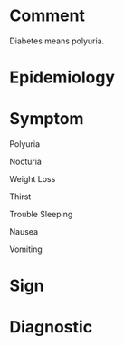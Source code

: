 # Comment

Diabetes means polyuria.

# Epidemiology

# Symptom

Polyuria

Nocturia

Weight Loss

Thirst

Trouble Sleeping

Nausea

Vomiting

# Sign

# Diagnostic

